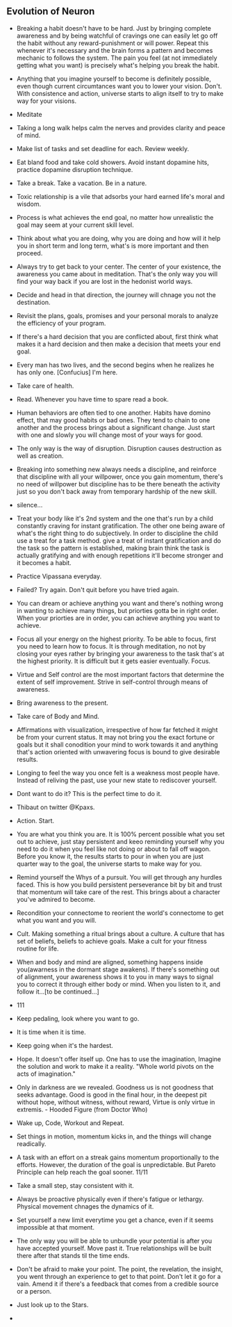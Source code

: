 ## Evolution of Neuron

- Breaking a habit doesn't have to be hard. Just by bringing complete awareness and by being watchful of cravings one can easily let go off the habit without any reward-punishment or will power. Repeat this whenever it's necessary and the brain forms a pattern and becomes mechanic to follows the system. The pain you feel (at not immediately getting what you want) is precisely what's helping you break the habit.

- Anything that you imagine yourself to become is definitely possible, even though current circumtances want you to lower your vision. Don't. With consistence and action, universe starts to align itself to try to make way for your visions.

- Meditate

- Taking a long walk helps calm the nerves and provides clarity and peace of mind.

- Make list of tasks and set deadline for each. Review weekly.

- Eat bland food and take cold showers. Avoid instant dopamine hits, practice dopamine disruption technique.

- Take a break. Take a vacation. Be in a nature.

- Toxic relationship is a vile that adsorbs your hard earned life's moral and wisdom.

- Process is what achieves the end goal, no matter how unrealistic the goal may seem at your current skill level.

- Think about what you are doing, why you are doing and how will it help you in short term and long term, what's is more important and then proceed.

- Always try to get back to your center. The center of your existence, the awareness you came about in meditation. That's the only way you will find your way back if you are lost in the hedonist world ways.

- Decide and head in that direction, the journey will chnage you not the destination.

- Revisit the plans, goals, promises and your personal morals to analyze the efficiency of your program.

- If there's a hard decision that you are conflicted about, first think what makes it a hard decision and then make a decision that meets your end goal.

- Every man has two lives, and the second begins when he realizes he has only one. [Confucius] I'm here.

- Take care of health.

- Read. Whenever you have time to spare read a book.

- Human behaviors are often tied to one another. Habits have domino effect, that may good habits or bad ones. They tend to chain to one another and the process brings about a significant change. Just start with one and slowly you will change most of your ways for good.

- The only way is the way of disruption. Disruption causes destruction as well as creation.

- Breaking into something new always needs a discipline, and reinforce that discipline with all your willpower, once you gain momentum, there's no need of willpower but discipline has to be there beneath the activity just so you don't back away from temporary hardship of the new skill.

- silence...

- Treat your body like it's 2nd system and the one that's run by a child constantly craving for instant gratification. The other one being aware of what's the right thing to do subjectively. In order to discipline the child use a treat for a task method. give a treat of instant gratification and do the task so the pattern is established, making brain think the task is actually gratifying and with enough repetitions it'll become stronger and it becomes a habit.

- Practice Vipassana everyday.

- Failed? Try again. Don't quit before you have tried again.

- You can dream or achieve anything you want and there's nothing wrong in wanting to achieve many things, but priorties gotta be in right order. When your priorties are in order, you can achieve anything you want to achieve.

- Focus all your energy on the highest priority. To be able to focus, first you need to learn how to focus. It is through meditation, no not by closing your eyes rather by bringing your awareness to the task that's at the highest priority. It is difficult but it gets easier eventually. Focus.

- Virtue and Self control are the most important factors that determine the extent of self improvement. Strive in self-control through means of awareness.

- Bring awareness to the present.

- Take care of Body and Mind.

- Affirmations with visualization, irrespective of how far fetched it might be from your current status. It may not bring you the exact fortune or goals but it shall conodition your mind to work towards it and anything that's action oriented with unwavering focus is bound to give desirable results.

- Longing to feel the way you once felt is a weakness most people have. Instead of reliving the past, use your new state to rediscover yourself.

- Dont want to do it? This is the perfect time to do it.

- Thibaut on twitter @Kpaxs.

- Action. Start.

- You are what you think you are. It is 100% percent possible what you set out to achieve, just stay persistent and keeo reminding yourself why you need to do it when you feel like not doing or about to fall off wagon. Before you know it, the results starts to pour in when you are just quarter way to the goal, the universe starts to make way for you.

- Remind yourself the Whys of a pursuit. You will get through any hurdles faced. This is how you build persistent perseverance bit by bit and trust that momentum will take care of the rest. This brings about a character you've admired to become.

- Recondition your connectome to reorient the world's connectome to get what you want and you will.

- Cult. Making something a ritual brings about a culture. A culture that has set of beliefs, beliefs to achieve goals. Make a cult for your fitness routine for life.

- When and body and mind are aligned, something happens inside you(awarness in the dormant stage awakens). If there's something out of alignment, your awareness shows it to you in many ways to signal you to correct it through either body or mind. When you listen to it, and follow it...[to be continued...]

- 111

- Keep pedaling, look where you want to go.

- It is time when it is time.

- Keep going when it's the hardest.

- Hope. It doesn't offer itself up. One has to use the imagination, Imagine the solution and work to make it a reality.
        "Whole world pivots on the acts of imagination."

- Only in darkness are we revealed. Goodness us is not goodness that seeks advantage. Good is good in the final hour, in the deepest pit without hope, without witness, without reward, Virtue is only virtue in extremis. - Hooded Figure (from Doctor Who)

- Wake up, Code, Workout and Repeat.

- Set things in motion, momentum kicks in, and the things will change readically.

- A task with an effort on a streak gains momentum proportionally to the efforts. However, the duration of the goal is unpredictable. But Pareto Principle can help reach the goal sooner. 11/11

- Take a small step, stay consistent with it.

- Always be proactive physically even if there's fatigue or lethargy. Physical movement chnages the dynamics of it.

- Set yourself a new limit everytime you get a chance, even if it seems impossible at that moment.

- The only way you will be able to unbundle your potential is after you have accepted yourself. Move past it. True relationships will be built there after that stands til the time ends.

- Don't be afraid to make your point. The point, the revelation, the insight, you went through an experience to get to that point. Don't let it go for a vain. Amend it if there's a feedback that comes from a credible source or a person.

- Just look up to the Stars.

-